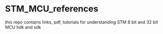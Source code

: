 # STM_MCU_references
this repo contains links, pdf, tutorials for understanding STM 8 bit and 32 bit MCU hdk and sdk
